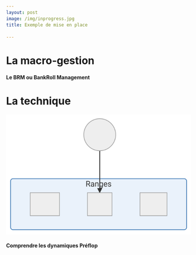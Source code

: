```yaml
---
layout: post
image: /img/inprogress.jpg
title: Exemple de mise en place

---
```


# La macro-gestion

#### Le BRM ou BankRoll Management

# La technique

![](../img/parcours.svg)

#### Comprendre les dynamiques Préflop


<!--stackedit_data:
eyJoaXN0b3J5IjpbNTk2MjYzODcxLC0yMDc4OTY2MzAwLDg2Nj
YzOTM4NywtMjA5ODQwNDI4NywtNTc2NjQzMjAxXX0=
-->
